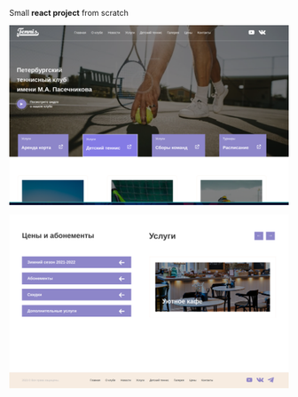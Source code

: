 Small **react project** from scratch

![image](https://github.com/Albertbuh/tennisWebpage/blob/master/screenshots/mainpage.png)

![image](https://github.com/Albertbuh/tennisWebpage/blob/master/screenshots/prices.png)
